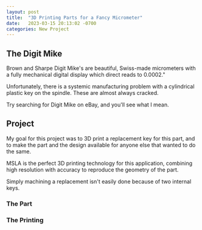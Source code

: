 ```yaml
---
layout: post
title:  "3D Printing Parts for a Fancy Micrometer"
date:   2023-03-15 20:13:02 -0700
categories: New Project
---
```


## The Digit Mike

Brown and Sharpe Digit Mike's are beautiful, Swiss-made micrometers with
a fully mechanical digital display which direct reads to 0.0002."

Unfortunately, there is a systemic manufacturing problem with a cylindrical
plastic key on the spindle. These are almost always cracked. 

Try searching for Digit Mike on eBay, and you'll see what I mean. 

## Project

My goal for this project was to 3D print a replacement key for this part, and 
to make the part and the design available for anyone else that wanted to 
do the same. 

MSLA is the perfect 3D printing technology for this application, combining
high resolution with accuracy to reproduce the geometry of the part. 

Simply machining a replacement isn't easily done because of two internal
keys. 

### The Part



### The Printing
